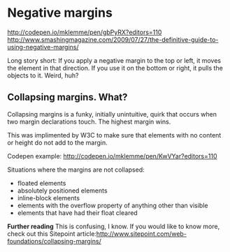 # Negative margins
http://codepen.io/mklemme/pen/gbPyRX?editors=110
http://www.smashingmagazine.com/2009/07/27/the-definitive-guide-to-using-negative-margins/

Long story short:
If you apply a negative margin to the top or left, it moves the element in that direction. If you use it on the bottom or right, it pulls the objects to it. Weird, huh?

## Collapsing margins. What?
Collapsing margins is a funky, initially unintuitive, quirk that occurs when two margin declarations touch. The highest margin wins.

This was implimented by W3C to make sure that elements with no content or height do not add to the margin.

Codepen example: http://codepen.io/mklemme/pen/KwVYar?editors=110

Situations where the margins are not collapsed:
- floated elements
- absolutely positioned elements
- inline-block elements
- elements with the overflow property of anything other than visible
- elements that have had their float cleared

**Further reading** This is confusing, I know. If you would like to know more, check out this Sitepoint article:http://www.sitepoint.com/web-foundations/collapsing-margins/
